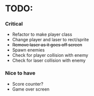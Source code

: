 # TODO:

### Critical
- Refactor to make player class
- Change player and laser to rect/sprite
- ~~Remove laser as it goes off screen~~
- Spawn enemies
- Check for player collision with enemy
- Check for laser collision with enemy

### Nice to have
- Score counter?
- Game over screen

